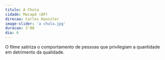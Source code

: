 ```yaml
---
titulo: A Chula
cidade: Macapá (AP)
direcao: Carlos Haussler
image-slider: 'a chula.jpg'
duracao: 3'08
dia: 6
---
```

O filme satiriza o comportamento de pessoas que privilegiam a quantidade em detrimento da
qualidade.
